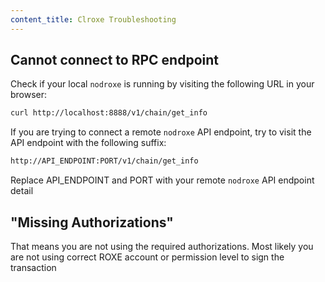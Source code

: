 ```yaml
---
content_title: Clroxe Troubleshooting
---
```


## Cannot connect to RPC endpoint

Check if your local `nodroxe` is running by visiting the following URL in your browser:

```sh
curl http://localhost:8888/v1/chain/get_info
```

If you are trying to connect a remote `nodroxe` API endpoint, try to visit the API endpoint with the following suffix:

```sh
http://API_ENDPOINT:PORT/v1/chain/get_info
```

Replace API_ENDPOINT and PORT with your remote `nodroxe` API endpoint detail

## "Missing Authorizations"

That means you are not using the required authorizations. Most likely you are not using correct ROXE account or permission level to sign the transaction
